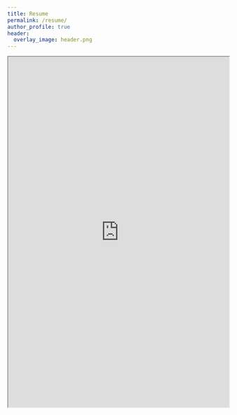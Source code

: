```yaml
---
title: Resume
permalink: /resume/
author_profile: true
header: 
  overlay_image: header.png
---
```


<iframe width="100%" height="800" src="https://hansriess.com/files/Hans_Riess_Resume.pdf">